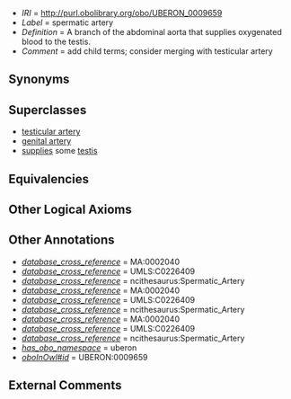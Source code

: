  * *IRI* = http://purl.obolibrary.org/obo/UBERON_0009659
 * *Label* = spermatic artery
 * *Definition* = A branch of the abdominal aorta that supplies oxygenated blood to the testis.
 * *Comment* = add child terms; consider merging with testicular artery

## Synonyms


## Superclasses

 * [testicular artery](../../UBERON/87/UBERON_0001187.md)
 * [genital artery](../../UBERON/92/UBERON_0010192.md)
 * [supplies](../../FMA/03/FMA_86003.md) some [testis](../../UBERON/73/UBERON_0000473.md)

## Equivalencies


## Other Logical Axioms


## Other Annotations

 * *[database_cross_reference](../../ef/oboInOwl#hasDbXref.md)* = MA:0002040
 * *[database_cross_reference](../../ef/oboInOwl#hasDbXref.md)* = UMLS:C0226409
 * *[database_cross_reference](../../ef/oboInOwl#hasDbXref.md)* = ncithesaurus:Spermatic_Artery
 * *[database_cross_reference](../../ef/oboInOwl#hasDbXref.md)* = MA:0002040
 * *[database_cross_reference](../../ef/oboInOwl#hasDbXref.md)* = UMLS:C0226409
 * *[database_cross_reference](../../ef/oboInOwl#hasDbXref.md)* = ncithesaurus:Spermatic_Artery
 * *[database_cross_reference](../../ef/oboInOwl#hasDbXref.md)* = MA:0002040
 * *[database_cross_reference](../../ef/oboInOwl#hasDbXref.md)* = UMLS:C0226409
 * *[database_cross_reference](../../ef/oboInOwl#hasDbXref.md)* = ncithesaurus:Spermatic_Artery
 * *[has_obo_namespace](../../ce/oboInOwl#hasOBONamespace.md)* = uberon
 * *[oboInOwl#id](../../id/oboInOwl#id.md)* = UBERON:0009659

## External Comments

